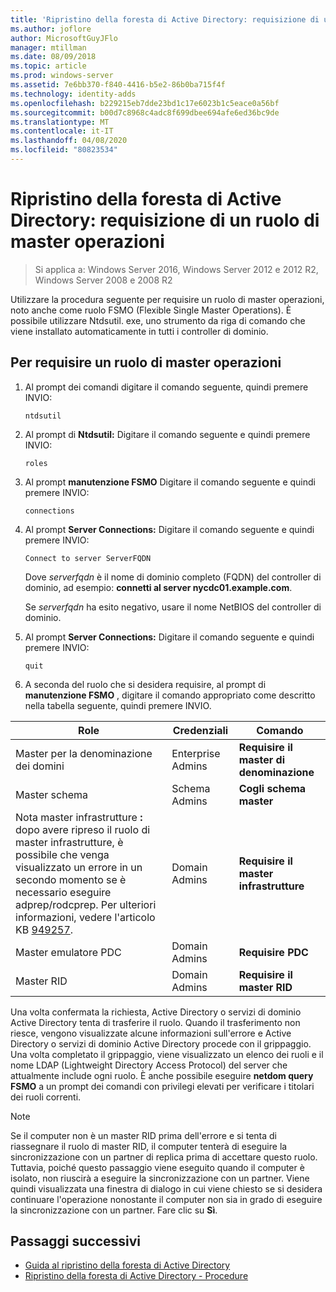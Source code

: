 ```yaml
---
title: 'Ripristino della foresta di Active Directory: requisizione di un ruolo di master operazioni'
ms.author: joflore
author: MicrosoftGuyJFlo
manager: mtillman
ms.date: 08/09/2018
ms.topic: article
ms.prod: windows-server
ms.assetid: 7e6bb370-f840-4416-b5e2-86b0ba715f4f
ms.technology: identity-adds
ms.openlocfilehash: b229215eb7dde23bd1c17e6023b1c5eace0a56bf
ms.sourcegitcommit: b00d7c8968c4adc8f699dbee694afe6ed36bc9de
ms.translationtype: MT
ms.contentlocale: it-IT
ms.lasthandoff: 04/08/2020
ms.locfileid: "80823534"
---
```

# <a name="ad-forest-recovery---seizing-an-operations-master-role"></a>Ripristino della foresta di Active Directory: requisizione di un ruolo di master operazioni  

>Si applica a: Windows Server 2016, Windows Server 2012 e 2012 R2, Windows Server 2008 e 2008 R2

Utilizzare la procedura seguente per requisire un ruolo di master operazioni, noto anche come ruolo FSMO (Flexible Single Master Operations). È possibile utilizzare Ntdsutil. exe, uno strumento da riga di comando che viene installato automaticamente in tutti i controller di dominio.  
  
## <a name="to-seize-an-operations-master-role"></a>Per requisire un ruolo di master operazioni  
  
1. Al prompt dei comandi digitare il comando seguente, quindi premere INVIO:  

   ```  
   ntdsutil  
   ```  

2. Al prompt di **Ntdsutil:** Digitare il comando seguente e quindi premere INVIO:  

   ```  
   roles  
   ```  

3. Al prompt **manutenzione FSMO** Digitare il comando seguente e quindi premere INVIO:  

   ```  
   connections  
   ```  

4. Al prompt **Server Connections:** Digitare il comando seguente e quindi premere INVIO:  

   ```  
   Connect to server ServerFQDN  
   ```  

   Dove *serverfqdn* è il nome di dominio completo (FQDN) del controller di dominio, ad esempio: **connetti al server nycdc01.example.com**.  

   Se *serverfqdn* ha esito negativo, usare il nome NetBIOS del controller di dominio.  

5. Al prompt **Server Connections:** Digitare il comando seguente e quindi premere INVIO:  

   ```  
   quit  
   ```  

6. A seconda del ruolo che si desidera requisire, al prompt di **manutenzione FSMO** , digitare il comando appropriato come descritto nella tabella seguente, quindi premere INVIO.  
  
|Role|Credenziali|Comando|  
|----------|-----------------|-------------|  
|Master per la denominazione dei domini|Enterprise Admins|**Requisire il master di denominazione**|  
|Master schema|Schema Admins|**Cogli schema master**|  
|Nota master infrastrutture **:** dopo avere ripreso il ruolo di master infrastrutture, è possibile che venga visualizzato un errore in un secondo momento se è necessario eseguire adprep/rodcprep. Per ulteriori informazioni, vedere l'articolo KB [949257](https://support.microsoft.com/kb/949257).|Domain Admins|**Requisire il master infrastrutture**|  
|Master emulatore PDC|Domain Admins|**Requisire PDC**|  
|Master RID|Domain Admins|**Requisire il master RID**|  

Una volta confermata la richiesta, Active Directory o servizi di dominio Active Directory tenta di trasferire il ruolo. Quando il trasferimento non riesce, vengono visualizzate alcune informazioni sull'errore e Active Directory o servizi di dominio Active Directory procede con il grippaggio. Una volta completato il grippaggio, viene visualizzato un elenco dei ruoli e il nome LDAP (Lightweight Directory Access Protocol) del server che attualmente include ogni ruolo. È anche possibile eseguire **netdom query FSMO** a un prompt dei comandi con privilegi elevati per verificare i titolari dei ruoli correnti.  
  
> [!NOTE]
> Se il computer non è un master RID prima dell'errore e si tenta di riassegnare il ruolo di master RID, il computer tenterà di eseguire la sincronizzazione con un partner di replica prima di accettare questo ruolo. Tuttavia, poiché questo passaggio viene eseguito quando il computer è isolato, non riuscirà a eseguire la sincronizzazione con un partner. Viene quindi visualizzata una finestra di dialogo in cui viene chiesto se si desidera continuare l'operazione nonostante il computer non sia in grado di eseguire la sincronizzazione con un partner. Fare clic su **Sì**.  
  
## <a name="next-steps"></a>Passaggi successivi

- [Guida al ripristino della foresta di Active Directory](AD-Forest-Recovery-Guide.md)
- [Ripristino della foresta di Active Directory - Procedure](AD-Forest-Recovery-Procedures.md)
